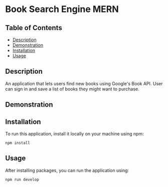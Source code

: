 # Book Search Engine MERN

## Table of Contents

- [Description](#description)
- [Demonstration](#demonstration)
- [Installation](#installation)
- [Usage](#usage)

## Description

An application that lets users find new books using Google's Book API. User can sign in and save a list of books they might want to purchase.

## Demonstration

## Installation

To run this application, install it locally on your machine using npm:

```
npm install
```

## Usage

After installing packages, you can run the application using:

```
npm run develop
```
